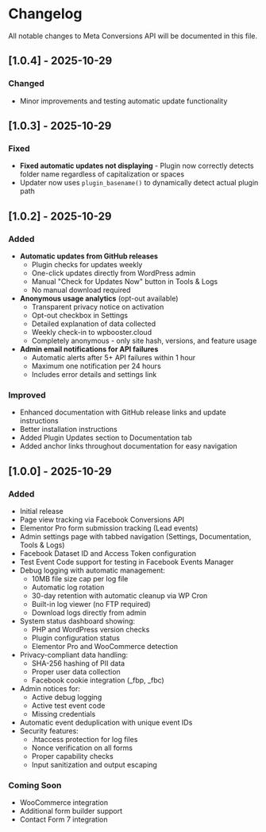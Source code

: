 # Changelog

All notable changes to Meta Conversions API will be documented in this file.

## [1.0.4] - 2025-10-29

### Changed
- Minor improvements and testing automatic update functionality

## [1.0.3] - 2025-10-29

### Fixed
- **Fixed automatic updates not displaying** - Plugin now correctly detects folder name regardless of capitalization or spaces
- Updater now uses `plugin_basename()` to dynamically detect actual plugin path

## [1.0.2] - 2025-10-29

### Added
- **Automatic updates from GitHub releases**
  - Plugin checks for updates weekly
  - One-click updates directly from WordPress admin
  - Manual "Check for Updates Now" button in Tools & Logs
  - No manual download required
- **Anonymous usage analytics** (opt-out available)
  - Transparent privacy notice on activation
  - Opt-out checkbox in Settings
  - Detailed explanation of data collected
  - Weekly check-in to wpbooster.cloud
  - Completely anonymous - only site hash, versions, and feature usage
- **Admin email notifications for API failures**
  - Automatic alerts after 5+ API failures within 1 hour
  - Maximum one notification per 24 hours
  - Includes error details and settings link

### Improved
- Enhanced documentation with GitHub release links and update instructions
- Better installation instructions
- Added Plugin Updates section to Documentation tab
- Added anchor links throughout documentation for easy navigation

## [1.0.0] - 2025-10-29

### Added
- Initial release
- Page view tracking via Facebook Conversions API
- Elementor Pro form submission tracking (Lead events)
- Admin settings page with tabbed navigation (Settings, Documentation, Tools & Logs)
- Facebook Dataset ID and Access Token configuration
- Test Event Code support for testing in Facebook Events Manager
- Debug logging with automatic management:
  - 10MB file size cap per log file
  - Automatic log rotation
  - 30-day retention with automatic cleanup via WP Cron
  - Built-in log viewer (no FTP required)
  - Download logs directly from admin
- System status dashboard showing:
  - PHP and WordPress version checks
  - Plugin configuration status
  - Elementor Pro and WooCommerce detection
- Privacy-compliant data handling:
  - SHA-256 hashing of PII data
  - Proper user data collection
  - Facebook cookie integration (_fbp, _fbc)
- Admin notices for:
  - Active debug logging
  - Active test event code
  - Missing credentials
- Automatic event deduplication with unique event IDs
- Security features:
  - .htaccess protection for log files
  - Nonce verification on all forms
  - Proper capability checks
  - Input sanitization and output escaping

### Coming Soon
- WooCommerce integration
- Additional form builder support
- Contact Form 7 integration

